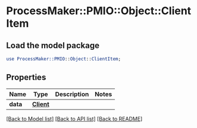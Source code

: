 # ProcessMaker::PMIO::Object::ClientItem

## Load the model package
```perl
use ProcessMaker::PMIO::Object::ClientItem;
```

## Properties
Name | Type | Description | Notes
------------ | ------------- | ------------- | -------------
**data** | [**Client**](Client.md) |  | 

[[Back to Model list]](../README.md#documentation-for-models) [[Back to API list]](../README.md#documentation-for-api-endpoints) [[Back to README]](../README.md)


